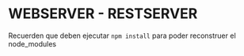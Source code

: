 # WEBSERVER - RESTSERVER

Recuerden que deben ejecutar ```npm install``` para poder reconstruer el node_modules